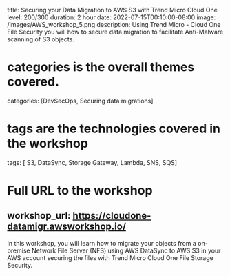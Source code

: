 title: Securing your Data Migration to AWS S3 with Trend Micro Cloud One
level: 200/300
duration: 2 hour
date: 2022-07-15T00:10:00-08:00
image: /images/AWS_workshop_5.png
description: Using Trend Micro - Cloud One File Security you will how to secure data migration to facilitate Anti-Malware scanning of S3 objects.

# categories is the overall themes covered. 
categories: [DevSecOps, Securing data migrations]

# tags are the technologies covered in the workshop
tags: [ S3, DataSync, Storage Gateway, Lambda, SNS, SQS]

# Full URL to the workshop
workshop_url: https://cloudone-datamigr.awsworkshop.io/
---
In this workshop, you will learn how to migrate your objects from a on-premise Network File Server (NFS) using AWS DataSync to AWS S3 in your AWS account securing the files with Trend Micro Cloud One File Storage Security.